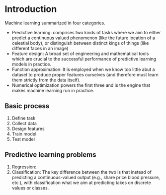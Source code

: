 # Introduction

Machine learning summarized in four categories.
- Predictive learning: comprises two kinds of tasks where we aim to either predict a continuous valued phenomenon (like the future location of a celestial body), or distinguish between distinct kings of things (like different faces in an image)
- Feature design: A broad set of engineering and mathematical tools which are crucial to the successful performance of predictive learning models in practice.
- Function approximation: It is employed when we know too little abut a dataset to produce proper features ourselves (and therefore must learn them strictly from the data itself).
- Numerical optimization  powers the first three and is the engine that makes machine learning run in practice.

## Basic process
1. Define task
2. Collect data
3. Design features
4. Train model
5. Test model

## Predictive learning problems
1. Regression: 
2. Classification: The key difference between the two is that instead of predicting a continuous-valued output (e.g., share price blood pressure, etc.), with classification what we aim at predicting takes on discrete values or classes.
